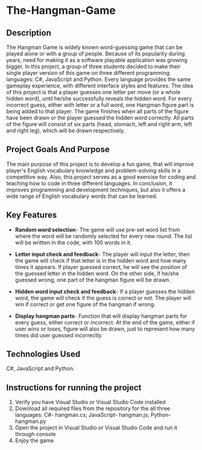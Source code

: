 # The-Hangman-Game

## Description
The Hangman Game is widely known word-guessing game that can be played alone or with a group of people. Because of its popularity during years, need for making it as a software playable application was growing bigger. In this project, a group of three students decided to make their single player version of this game on three different programming languages: C#, JavaScript and Python. Every language provides the same gameplay experience, with different interface styles and features. The idea of this project is that a player guesses one letter per move (or a whole hidden word), until he/she successfully reveals the hidden word. For every incorrect guess, either with letter or a full word, one Hangman figure part is being added to that player. The game finishes when all parts of the figure have been drawn or the player guessed the hidden word correctly. All parts of the figure will consist of six parts (head, stomach, left and right arm, left and right leg), which will be drawn respectively.

## Project Goals And Purpose
The main purpose of this project is to develop a fun game, that will improve player's English vocabulary knowledge and problem-solving skills in a competitive way. Also, this project serves as a good exercise for coding and teaching how to code in three different languages. In conclusion, it improves programming and development techniques, but also it offers a wide range of English vocabulary words that can be learned.

## Key Features
- **Random word selection**- The game will use pre-set word list from where the word will be randomly selected for every new round. The list will be written in the code, with 100 words in it.

- **Letter input check and feedback**- The player will input the letter, then the game will check if that letter is in the hidden word and how many times it appears. If player guessed correct, he will see the position of the guessed letter in the hidden word. On the other side, if he/she guessed wrong, one part of the hangman figure will be drawn.

- **Hidden word input check and feedback**- If a player guesses the hidden word, the game will check if the guess is correct or not. The player will win if correct or get one figure of the hangman if wrong.

- **Display hangman parts**- Function that will display hangman parts for every guess, either correct or incorrect. At the end of the game, either if user wins or loses, figure will also be drawn, just to represent how many times did user guessed incorrectly.

## Technologies Used
C#, JavaScript and Python.

## Instructions for running the project
1. Verify you have Visual Studio or Visual Studio Code installed
2. Download all required files from the repository for the all three languages:
   C#- hangman.cs; 
   JavaScript- hangman.js; 
   Python- hangman.py
3. Open the project in Visual Studio or Visual Studio Code and run it through console
4. Enjoy the game
